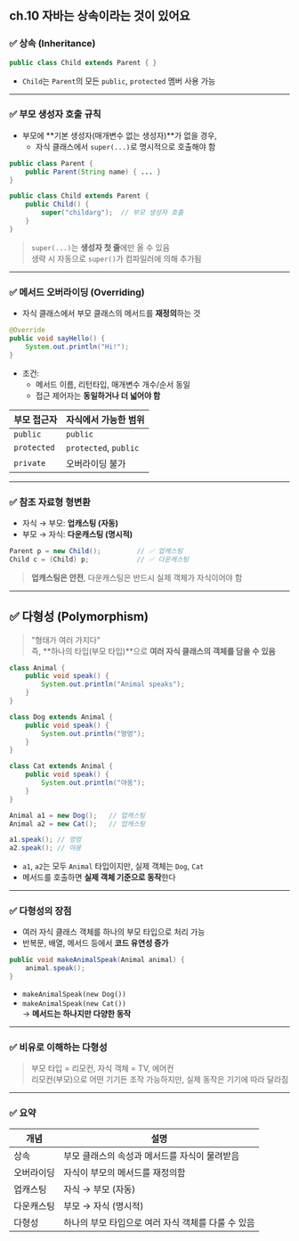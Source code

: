 ## ch.10 자바는 상속이라는 것이 있어요

### ✅ 상속 (Inheritance)

```java
public class Child extends Parent { }
```

- `Child`는 `Parent`의 모든 `public`, `protected` 멤버 사용 가능

---

### ✅ 부모 생성자 호출 규칙

- 부모에 **기본 생성자(매개변수 없는 생성자)**가 없을 경우,
  - 자식 클래스에서 `super(...)`로 명시적으로 호출해야 함

```java
public class Parent {
    public Parent(String name) { ... }
}

public class Child extends Parent {
    public Child() {
        super("childarg");  // 부모 생성자 호출
    }
}
```

> `super(...)`는 **생성자 첫 줄**에만 올 수 있음  
> 생략 시 자동으로 `super()`가 컴파일러에 의해 추가됨

---

### ✅ 메서드 오버라이딩 (Overriding)

- 자식 클래스에서 부모 클래스의 메서드를 **재정의**하는 것

```java
@Override
public void sayHello() {
    System.out.println("Hi!");
}
```

- 조건:
  - 메서드 이름, 리턴타입, 매개변수 개수/순서 동일
  - 접근 제어자는 **동일하거나 더 넓어야 함**

| 부모 접근자 | 자식에서 가능한 범위 |
|-------------|-----------------------|
| `public`    | `public`              |
| `protected` | `protected`, `public` |
| `private`   | 오버라이딩 불가       |

---

### ✅ 참조 자료형 형변환

- 자식 → 부모: **업캐스팅 (자동)**
- 부모 → 자식: **다운캐스팅 (명시적)**

```java
Parent p = new Child();         // ✅ 업캐스팅
Child c = (Child) p;            // ✅ 다운캐스팅
```

> **업캐스팅은 안전**, 다운캐스팅은 반드시 실제 객체가 자식이어야 함

---

## ✅ 다형성 (Polymorphism)

> "형태가 여러 가지다"  
> 즉, **하나의 타입(부모 타입)**으로 **여러 자식 클래스의 객체를 담을 수 있음**

```java
class Animal {
    public void speak() {
        System.out.println("Animal speaks");
    }
}

class Dog extends Animal {
    public void speak() {
        System.out.println("멍멍");
    }
}

class Cat extends Animal {
    public void speak() {
        System.out.println("야옹");
    }
}
```

```java
Animal a1 = new Dog();   // 업캐스팅
Animal a2 = new Cat();   // 업캐스팅

a1.speak(); // 멍멍
a2.speak(); // 야옹
```

- `a1`, `a2`는 모두 `Animal` 타입이지만, 실제 객체는 `Dog`, `Cat`
- 메서드를 호출하면 **실제 객체 기준으로 동작**한다

---

### ✅ 다형성의 장점

- 여러 자식 클래스 객체를 하나의 부모 타입으로 처리 가능
- 반복문, 배열, 메서드 등에서 **코드 유연성 증가**

```java
public void makeAnimalSpeak(Animal animal) {
    animal.speak();
}
```

- `makeAnimalSpeak(new Dog())`  
- `makeAnimalSpeak(new Cat())`  
→ **메서드는 하나지만 다양한 동작**

---

### ✅ 비유로 이해하는 다형성

> 부모 타입 = 리모컨, 자식 객체 = TV, 에어컨  
> 리모컨(부모)으로 어떤 기기든 조작 가능하지만, 실제 동작은 기기에 따라 달라짐

---

### ✅ 요약

| 개념 | 설명 |
|------|------|
| 상속 | 부모 클래스의 속성과 메서드를 자식이 물려받음 |
| 오버라이딩 | 자식이 부모의 메서드를 재정의함 |
| 업캐스팅 | 자식 → 부모 (자동) |
| 다운캐스팅 | 부모 → 자식 (명시적) |
| 다형성 | 하나의 부모 타입으로 여러 자식 객체를 다룰 수 있음 |
